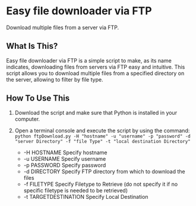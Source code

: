# Easy file downloader via FTP
Download multiple files from a server via FTP.

What Is This?
-------------

Easy file downloader via FTP is a simple script to make, as its name indicates, downloading files from servers via FTP easy and intuitive. This script allows you to download multiple files from a specified directory on the server, allowing to filter by file type.

How To Use This
---------------

1. Download the script and make sure that Python is installed in your computer.
2. Open a terminal console and execute the script by using the command:
 ``` python ftpDownload.py -H "hostname" -u "username" -p "password" -d "server Directory" -f "file Type" -t "local destination Directory" ``` 

  
   - -H HOSTNAME           Specify hostname
   - -u USERNAME           Specify username
   - -p PASSWORD           Specify password
   - -d DIRECTORY          Specify FTP directory from which to download the files
   - -f FILETYPE           Specify Filetype to Retrieve (do not specify it if no specific filetype is needed to be retrieved)
   - -t TARGETDESTINATION  Specify Local Destination
